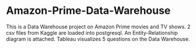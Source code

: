 # Amazon-Prime-Data-Warehouse

This is a Data Warehouse project on Amazon Prime movies and TV shows. 2 csv files from Kaggle are loaded into postgresql. An Entity-Relationship diagram is attached. Tableau visualizes 5 questions on the Data Warehouse. 
